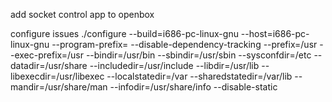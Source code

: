 add socket control app to openbox


configure issues
	./configure --build=i686-pc-linux-gnu --host=i686-pc-linux-gnu --program-prefix= --disable-dependency-tracking --prefix=/usr --exec-prefix=/usr --bindir=/usr/bin --sbindir=/usr/sbin --sysconfdir=/etc --datadir=/usr/share --includedir=/usr/include --libdir=/usr/lib --libexecdir=/usr/libexec --localstatedir=/var --sharedstatedir=/var/lib --mandir=/usr/share/man --infodir=/usr/share/info --disable-static
